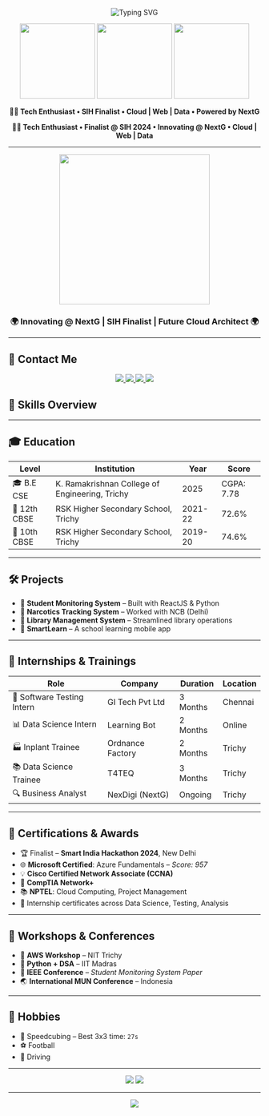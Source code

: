 <!-- CENTERED BIG BANNER -->
<!-- BIG COLORFUL NAME BANNER + RUNNING SYSTEMS -->
<!-- ✅ FIXED: Big Banner + Animated Systems -->
<p align="center">
  <img src="https://readme-typing-svg.demolab.com?font=Fira+Code&weight=700&size=30&pause=1000&color=00FFFF&center=true&vCenter=true&width=1000&lines=Hi+I'm+Mithun+K!;Computer+Science+Engineer+from+Trichy;NextG+Intern+%7C+ReactJS+%7C+Python+%7C+Java;Software+Testing+%7C+Cloud+Tech+%7C+Business+Analysis;Welcome+to+My+Aborigineum+Interactive+Resume!" alt="Typing SVG" />
</p>

<!-- ✅ Verified GIFs -->
<p align="center">
  <img src="https://github.com/ritik307/ritik307/assets/81035407/7c87d46e-b579-4903-a37e-5071cf14b8f5" width="150" />
  <img src="https://github.com/ritik307/ritik307/assets/81035407/084be4d5-3d6f-4bc2-888e-40dbdb7f81a1" width="150" />
  <img src="https://github.com/ritik307/ritik307/assets/81035407/f5a3cb08-764b-4c27-a5d1-98a5d365f9cd" width="150" />
</p>

<!-- Subtitle -->
<p align="center">
  <strong>👨‍💻 Tech Enthusiast • SIH Finalist • Cloud | Web | Data • Powered by NextG</strong>
</p>


<p align="center">
  <strong>👨‍💻 Tech Enthusiast • Finalist @ SIH 2024 • Innovating @ NextG • Cloud | Web | Data</strong>
</p>

---

<div align="center">
  <img src="https://raw.githubusercontent.com/akshitagupta15june/akshitagupta15june/main/system-animated.gif" width="300px" />
  <br/>
  <h3>🌍 <strong>Innovating @ NextG | SIH Finalist | Future Cloud Architect</strong> 🌍</h3>
</div>

---

## 📇 Contact Me

<p align="center">
  <a href="tel:+917418281816">
    <img src="https://img.shields.io/badge/Phone-+91%2074182%2081816-darkgreen?style=for-the-badge&logo=whatsapp&logoColor=white" />
  </a>
  <a href="mailto:kmithun2005@gmail.com">
    <img src="https://img.shields.io/badge/Email-kmithun2005@gmail.com-critical?style=for-the-badge&logo=gmail&logoColor=white" />
  </a>
  <a href="https://linkedin.com/in/mithun" target="_blank">
    <img src="https://img.shields.io/badge/LinkedIn-View_Profile-blue?style=for-the-badge&logo=linkedin" />
  </a>
  <img src="https://img.shields.io/badge/Location-Trichy,%20Tamil%20Nadu,%20India-orange?style=for-the-badge&logo=googlemaps" />
</p>


## 🚀 Skills Overview


---

## 🎓 Education

| Level         | Institution                                       | Year     | Score       |
|---------------|---------------------------------------------------|----------|-------------|
| 🎓 B.E CSE     | K. Ramakrishnan College of Engineering, Trichy   | 2025     | CGPA: 7.78  |
| 📘 12th CBSE   | RSK Higher Secondary School, Trichy              | 2021-22  | 72.6%       |
| 📗 10th CBSE   | RSK Higher Secondary School, Trichy              | 2019-20  | 74.6%       |

---

## 🛠️ Projects

- 🔹 **Student Monitoring System** – Built with ReactJS & Python  
- 🔹 **Narcotics Tracking System** – Worked with NCB (Delhi)  
- 🔹 **Library Management System** – Streamlined library operations  
- 🔹 **SmartLearn** – A school learning mobile app  

---

## 💼 Internships & Trainings

| Role                     | Company                  | Duration     | Location |
|--------------------------|--------------------------|--------------|----------|
| 🧪 Software Testing Intern | GI Tech Pvt Ltd           | 3 Months     | Chennai  |
| 📊 Data Science Intern     | Learning Bot              | 2 Months     | Online   |
| 🏭 Inplant Trainee         | Ordnance Factory          | 2 Months     | Trichy   |
| 📚 Data Science Trainee    | T4TEQ                     | 3 Months     | Trichy   |
| 🔍 Business Analyst        | NexDigi (NextG)           | Ongoing      | Trichy   |

---

## 📜 Certifications & Awards

- 🏆 Finalist – **Smart India Hackathon 2024**, New Delhi  
- 🌐 **Microsoft Certified**: Azure Fundamentals – *Score: 957*  
- 💡 **Cisco Certified Network Associate (CCNA)**  
- 🧩 **CompTIA Network+**  
- 📚 **NPTEL**: Cloud Computing, Project Management  
- 🧾 Internship certificates across Data Science, Testing, Analysis  

---

## 📢 Workshops & Conferences

- 🔹 **AWS Workshop** – NIT Trichy  
- 🔹 **Python + DSA** – IIT Madras  
- 🔹 **IEEE Conference** – *Student Monitoring System Paper*  
- 🌏 **International MUN Conference** – Indonesia  

---

## 🌟 Hobbies

- 🎯 Speedcubing – Best 3x3 time: `27s`  
- ⚽ Football  
- 🚗 Driving  

---

<div align="center">
  <img src="https://img.shields.io/badge/NextG-Innovation-blueviolet?style=for-the-badge&logo=github" />
  <img src="https://img.shields.io/badge/MITHUN'S%20ABORIGINEUM-Futuristic%20Resume-critical?style=for-the-badge&logo=vercel&logoColor=white" />
</div>

---

<p align="center">
  <img src="https://capsule-render.vercel.app/api?type=wave&height=200&text=Thanks+for+Visiting!&fontAlign=50&fontAlignY=40&color=gradient&desc=Let%27s+Connect+and+Innovate+Together!&descAlign=50&descAlignY=70" />
</p>
